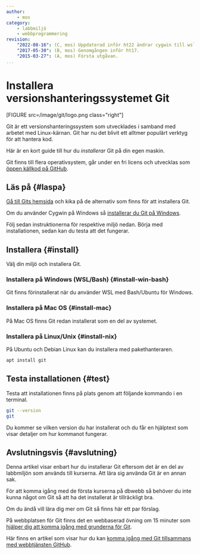 ```yaml
---
author:
    - mos
category:
    - labbmiljö
    - webbprogrammering
revision:
    "2022-08-16": (C, mos) Uppdaterad inför ht22 ändrar cygwin till wsl/ubuntu.
    "2017-05-30": (B, mos) Genomgången inför ht17.
    "2015-03-27": (A, mos) Första utgåvan.
...
```

Installera versionshanteringssystemet Git
==================================

[FIGURE src=/image/git/logo.png class="right"]

Git är ett versionshanteringssystem som utvecklades i samband med arbetet med Linux-kärnan. Git har nu det blivit ett alltmer populärt verktyg för att hantera kod.

Här är en kort guide till hur du *installerar* Git på din egen maskin.

<!--more-->

Git finns till flera operativsystem, går under en fri licens och utvecklas som [öppen källkod på GitHub](https://github.com/git).



Läs på {#laspa}
--------------------------------------

[Gå till Gits hemsida](http://git-scm.com/) och kika på de alternativ som finns för att installera Git.

Om du använder Cygwin på Windows så [installerar du Git på Windows](kunskap/installera-versionshanteringssystemet-git-pa-windows-med-cygwin).

Följ sedan instruktionerna för respektive miljö nedan. Börja med installationen, sedan kan du testa att det fungerar.




Installera {#install}
--------------------------------------

Välj din miljö och installera Git.



### Installera på Windows (WSL/Bash) {#install-win-bash}

Git finns förinstallerat när du använder WSL med Bash/Ubuntu för Windows.



### Installera på Mac OS {#install-mac}

På Mac OS finns Git redan installerat som en del av systemet.



### Installera på Linux/Unix {#install-nix}

På Ubuntu och Debian Linux kan du installera med pakethanteraren.

```bash
apt install git
```



Testa installationen {#test}
--------------------------------------

Testa att installationen finns på plats genom att följande kommando i en terminal.

```bash
git --version
git
```

Du kommer se vilken version du har installerat och du får en hjälptext som visar detaljer om hur kommanot fungerar.



Avslutningsvis {#avslutning}
--------------------------------------

Denna artikel visar enbart hur du installerar Git eftersom det är en del av labbmiljön som används till kurserna. Att lära sig använda Git är en annan sak.

För att komma igång med de första kurserna på dbwebb så behöver du inte kunna något om Git så att ha det installerat är tillräckligt bra.

Om du ändå vill lära dig mer om Git så finns här ett par förslag.

På webbplatsen för Git finns det en webbaserad övning om 15 minuter som [hjälper dig att komma igång med grunderna för Git](http://try.github.com/).

Här finns en artikel som visar hur du kan [komma igång med Git tillsammans med webbtjänsten GitHub](kunskap/kom-igang-med-git-och-github).

